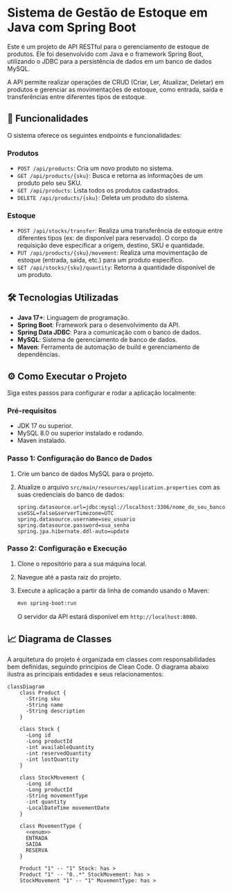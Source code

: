 # Sistema de Gestão de Estoque em Java com Spring Boot

Este é um projeto de API RESTful para o gerenciamento de estoque de produtos. Ele foi desenvolvido com Java e o framework Spring Boot, utilizando o JDBC para a persistência de dados em um banco de dados MySQL.

A API permite realizar operações de CRUD (Criar, Ler, Atualizar, Deletar) em produtos e gerenciar as movimentações de estoque, como entrada, saída e transferências entre diferentes tipos de estoque.

## 🚀 Funcionalidades

O sistema oferece os seguintes endpoints e funcionalidades:

### **Produtos**

* `POST /api/products`: Cria um novo produto no sistema.
* `GET /api/products/{sku}`: Busca e retorna as informações de um produto pelo seu SKU.
* `GET /api/products`: Lista todos os produtos cadastrados.
* `DELETE /api/products/{sku}`: Deleta um produto do sistema.

### **Estoque**

* `POST /api/stocks/transfer`: Realiza uma transferência de estoque entre diferentes tipos (ex: de disponível para reservado). O corpo da requisição deve especificar a origem, destino, SKU e quantidade.
* `PUT /api/products/{sku}/movement`: Realiza uma movimentação de estoque (entrada, saída, etc.) para um produto específico.
* `GET /api/stocks/{sku}/quantity`: Retorna a quantidade disponível de um produto.

## 🛠️ Tecnologias Utilizadas

* **Java 17+**: Linguagem de programação.
* **Spring Boot**: Framework para o desenvolvimento da API.
* **Spring Data JDBC**: Para a comunicação com o banco de dados.
* **MySQL**: Sistema de gerenciamento de banco de dados.
* **Maven**: Ferramenta de automação de build e gerenciamento de dependências.

## ⚙️ Como Executar o Projeto

Siga estes passos para configurar e rodar a aplicação localmente:

### **Pré-requisitos**

* JDK 17 ou superior.
* MySQL 8.0 ou superior instalado e rodando.
* Maven instalado.

### **Passo 1: Configuração do Banco de Dados**

1.  Crie um banco de dados MySQL para o projeto.
2.  Atualize o arquivo `src/main/resources/application.properties` com as suas credenciais do banco de dados:

    ```properties
    spring.datasource.url=jdbc:mysql://localhost:3306/nome_do_seu_banco?useSSL=false&serverTimezone=UTC
    spring.datasource.username=seu_usuario
    spring.datasource.password=sua_senha
    spring.jpa.hibernate.ddl-auto=update
    ```

### **Passo 2: Configuração e Execução**

1.  Clone o repositório para a sua máquina local.
2.  Navegue até a pasta raiz do projeto.
3.  Execute a aplicação a partir da linha de comando usando o Maven:

    ```bash
    mvn spring-boot:run
    ```

    O servidor da API estará disponível em `http://localhost:8080`.

## 📈 Diagrama de Classes

A arquitetura do projeto é organizada em classes com responsabilidades bem definidas, seguindo princípios de Clean Code. O diagrama abaixo ilustra as principais entidades e seus relacionamentos:

```mermaid
classDiagram
    class Product {
      -String sku
      -String name
      -String description
    }

    class Stock {
      -Long id
      -Long productId
      -int availableQuantity
      -int reservedQuantity
      -int lostQuantity
    }

    class StockMovement {
      -Long id
      -Long productId
      -String movementType
      -int quantity
      -LocalDateTime movementDate
    }

    class MovementType {
      <<enum>>
      ENTRADA
      SAIDA
      RESERVA
    }

    Product "1" -- "1" Stock: has >
    Product "1" -- "0..*" StockMovement: has >
    StockMovement "1" -- "1" MovementType: has >
